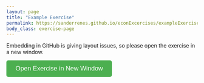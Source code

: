 ```yaml
---
layout: page
title: "Example Exercise"
permalink: https://sanderrenes.github.io/econExcercises/exampleExercise
body_class: exercise-page
---
```

Embedding in GitHub is giving layout issues, so please open the exercise in a new window. 

<button id="open-exercise" style="padding: 12px 24px; font-size: 1.2em; background-color: #4CAF50; color: white; border: none; border-radius: 5px; cursor: pointer;">
  Open Exercise in New Window
</button>

<script>
document.getElementById("open-exercise").onclick = function() {
  const exerciseUrl = "https://embed.grasple.com/exercises/fb6f746a-60e0-40a2-8aee-ab1d82ae2c25?id=95769";
  const win = window.open("", "_blank", "noopener,noreferrer,width=1200,height=800");
  if (win) {
    win.document.write(`
      <!DOCTYPE html>
      <html>
      <head>
      <title>Grasple Exercise</title>
      <style>
            html, body {
              height: 100%;
              margin: 0;
              padding: 0;
              overflow: hidden;
              background: #f4f4f4;
            }
            iframe {
              width: 100vw;
              height: 100vh;
              border: none;
              display: block;
              background: #fff;
            }
      </style>
      </head>
      <body>
      <iframe
      src="${exerciseUrl}"
      allow="clipboard-read; clipboard-write"
      title="Grasple Exercise"
      ></iframe>
      </body>
      </html>
    `);
    win.document.close();
  } else {
    alert("Popup blocked! Please allow popups for this site.");
  }
};
</script>

